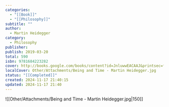 ```yaml
---
categories:
  - "[[Book]]"
  - "[[Philosophy]]"
subtitle: ""
author:
  - Martin Heidegger
category:
  - Philosophy
publisher: 
publish: 2019-03-20
total: 590
isbn: 9781684223282
cover: http://books.google.com/books/content?id=JnluwwEACAAJ&printsec=frontcover&img=1&zoom=1&source=gbs_api
localCover: Other/Attachments/Being and Time - Martin Heidegger.jpg
status: "[[Completed]]"
created: 2024-11-17 21:40:15
updated: 2024-11-17 21:40
---
```


![[Other/Attachments/Being and Time - Martin Heidegger.jpg|150]]